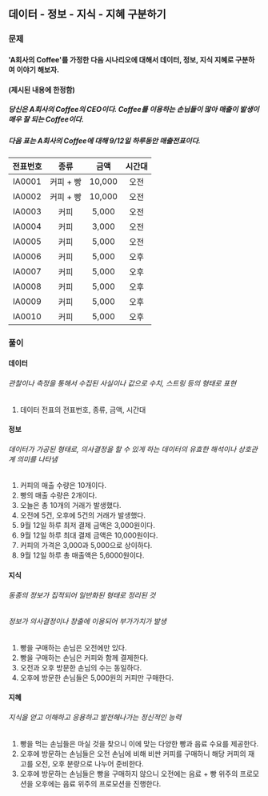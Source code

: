 ## 데이터 - 정보 - 지식 - 지혜 구분하기

### 문제

#### 'A회사의 Coffee'를 가정한 다음 시나리오에 대해서 데이터, 정보, 지식 지혜로 구분하여 이야기 해보자.
#### (제시된 내용에 한정함)

##### 당신은 A회사의 Coffee의 CEO이다. Coffee를 이용하는 손님들이 많아 매출이 발생이 매우 잘 되는 Coffee이다.
##### 다음 표는 A회사의 Coffee에 대해 9/12일 하루동안 매출전표이다.

|전표번호|종류|금액|시간대|
|:--------:|:-------:|:--------:|:--------:|
|IA0001|커피 + 빵|10,000|오전|
|IA0002|커피 + 빵|10,000|오전|
|IA0003|커피|5,000|오전|
|IA0004|커피|3,000|오전|
|IA0005|커피|5,000|오전|
|IA0006|커피|5,000|오후|
|IA0007|커피|5,000|오후|
|IA0008|커피|5,000|오후|
|IA0009|커피|5,000|오후|
|IA0010|커피|5,000|오후|

### 풀이

#### 데이터
###### 관찰이나 측정을 통해서 수집된 사실이나 값으로 수치, 스트링 등의 형태로 표현
 1. 데이터 전표의 전표번호, 종류, 금액, 시간대

#### 정보
###### 데이터가 가공된 형태로, 의사결정을 할 수 있게 하는 데이터의 유효한 해석이나 상호관계 의미를 나타냄
1. 커피의 매출 수량은 10개이다.
2. 빵의 매출 수량은 2개이다.
3. 오늘은 총 10개의 거래가 발생했다.
4. 오전에 5건, 오후에 5건의 거래가 발생했다.
5. 9월 12일 하루 최저 결제 금액은 3,000원이다.
6. 9월 12일 하루 최대 결제 금액은 10,000원이다.
7. 커피의 가격은 3,000과 5,000으로 상이하다.
8. 9월 12일 하루 총 매출액은 5,6000원이다.

#### 지식
###### 동종의 정보가 집적되어 일반화된 형태로 정리된 것
###### 정보가 의사결정이나 창출에 이용되어 부가가치가 발생
1. 빵을 구매하는 손님은 오전에만 있다.
2. 빵을 구매하는 손님은 커피와 함께 결제한다.
3. 오전과 오후 방문한 손님의 수는 동일하다.
4. 오후에 방문한 손님들은 5,000원의 커피만 구매한다.

#### 지혜
###### 지식을 얻고 이해하고 응용하고 발전해나가는 정신적인 능력
1. 빵을 먹는 손님들은 마실 것을 찾으니 이에 맞는 다양한 빵과 음료 수요를 제공한다.
2. 오후에 방문하는 손님들은 오전 손님에 비해 비싼 커피를 구매하니 해당 커피의 재고를 오전, 오후 분량으로 나누어 준비한다.
3. 오후에 방문하는 손님들은 빵을 구매하지 않으니 오전에는 음료 + 빵 위주의 프로모션을 오후에는 음료 위주의 프로모션을 진행한다.
